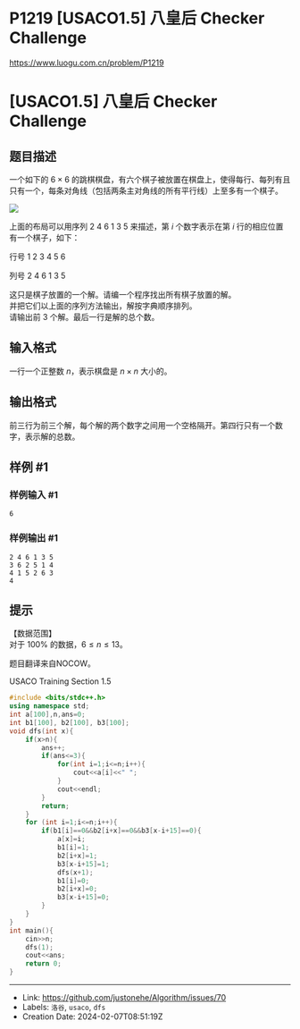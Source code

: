 # P1219 [USACO1.5] 八皇后 Checker Challenge

https://www.luogu.com.cn/problem/P1219
# [USACO1.5] 八皇后 Checker Challenge

## 题目描述

一个如下的 $6 \times 6$ 的跳棋棋盘，有六个棋子被放置在棋盘上，使得每行、每列有且只有一个，每条对角线（包括两条主对角线的所有平行线）上至多有一个棋子。

![](https://cdn.luogu.com.cn/upload/image_hosting/3h71x0yf.png)

上面的布局可以用序列 $2\ 4\ 6\ 1\ 3\ 5$ 来描述，第 $i$ 个数字表示在第 $i$ 行的相应位置有一个棋子，如下：

行号 $1\ 2\ 3\ 4\ 5\ 6$

列号 $2\ 4\ 6\ 1\ 3\ 5$

这只是棋子放置的一个解。请编一个程序找出所有棋子放置的解。  
并把它们以上面的序列方法输出，解按字典顺序排列。  
请输出前 $3$ 个解。最后一行是解的总个数。

## 输入格式

一行一个正整数 $n$，表示棋盘是 $n \times n$ 大小的。

## 输出格式

前三行为前三个解，每个解的两个数字之间用一个空格隔开。第四行只有一个数字，表示解的总数。

## 样例 #1

### 样例输入 #1

```
6
```

### 样例输出 #1

```
2 4 6 1 3 5
3 6 2 5 1 4
4 1 5 2 6 3
4
```

## 提示

【数据范围】  
对于 $100\%$ 的数据，$6 \le n \le 13$。

题目翻译来自NOCOW。

USACO Training Section 1.5
```cpp
#include <bits/stdc++.h>
using namespace std;
int a[100],n,ans=0;
int b1[100], b2[100], b3[100];
void dfs(int x){
    if(x>n){
        ans++;
        if(ans<=3){
            for(int i=1;i<=n;i++){
                cout<<a[i]<<" ";
            }
            cout<<endl;
        }
        return;
    }
    for (int i=1;i<=n;i++){
        if(b1[i]==0&&b2[i+x]==0&&b3[x-i+15]==0){
            a[x]=i;
            b1[i]=1;
            b2[i+x]=1;
            b3[x-i+15]=1;
            dfs(x+1);
            b1[i]=0;
            b2[i+x]=0;
            b3[x-i+15]=0;
        }
    }
}
int main(){
    cin>>n;
    dfs(1);
    cout<<ans;
    return 0;
}
```

---

* Link: https://github.com/justonehe/Algorithm/issues/70
* Labels: `洛谷`, `usaco`, `dfs`
* Creation Date: 2024-02-07T08:51:19Z
